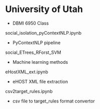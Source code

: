 # University of Utah

* DBMI 6950 Class

social_isolation_pyContextNLP.ipynb
* PyContextNLP pipeline

social_ETrees_RForst_SVM
* Machine learning methods

eHostXML_ext.ipynb
* eHOST XML file extraction

csv2target_rules.ipynb
* csv file to target_rules format convertor